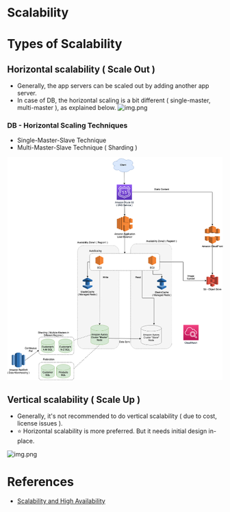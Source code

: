 
# Scalability

# Types of Scalability

## Horizontal scalability ( Scale Out )
- Generally, the app servers can be scaled out by adding another app server.
- In case of DB, the horizontal scaling is a bit different ( single-master, multi-master ), as explained below.
![img.png](https://dzone.com/storage/temp/5747694-picture1.png)

### DB - Horizontal Scaling Techniques
- Single-Master-Slave Technique
- Multi-Master-Slave Technique ( Sharding )

![img.png](../../2_AWSComponents/0_AWSDesigns/DesignScalableSystemWithRDMS/DesignScalableSystemWithRelationalDBOnAWS.drawio.png)

## Vertical scalability ( Scale Up )
- Generally, it's not recommended to do vertical scalability ( due to cost, license issues ). 
- :star: Horizontal scalability is more preferred. But it needs initial design in-place.

![img.png](https://dzone.com/storage/temp/5747695-picture2.png)

# References
- [Scalability and High Availability](https://dzone.com/refcardz/scalability)